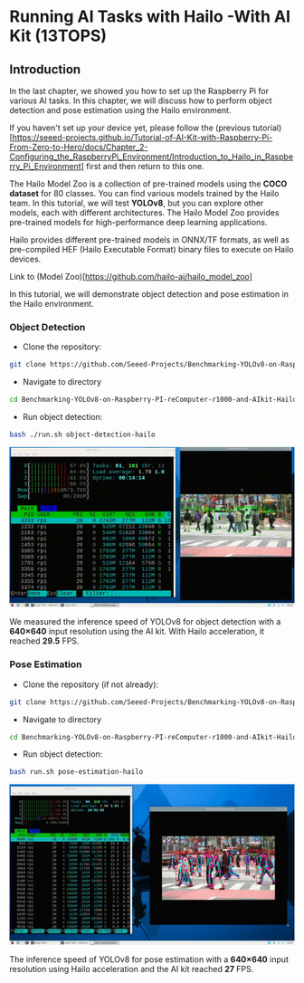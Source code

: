 # Running AI Tasks with Hailo -With AI Kit (13TOPS)

## Introduction 

In the last chapter, we showed you how to set up the Raspberry Pi for various AI tasks. In this chapter, we will discuss how to perform object detection and pose estimation using the Hailo environment.

If you haven't set up your device yet, please follow the (previous tutorial)[https://seeed-projects.github.io/Tutorial-of-AI-Kit-with-Raspberry-Pi-From-Zero-to-Hero/docs/Chapter_2-Configuring_the_RaspberryPi_Environment/Introduction_to_Hailo_in_Raspberry_Pi_Environment] first and then return to this one.

The Hailo Model Zoo is a collection of pre-trained models using the **COCO dataset** for 80 classes. You can find various models trained by the Hailo team. In this tutorial, we will test **YOLOv8**, but you can explore other models, each with different architectures. The Hailo Model Zoo provides pre-trained models for high-performance deep learning applications.

Hailo provides different pre-trained models in ONNX/TF formats, as well as pre-compiled HEF (Hailo Executable Format) binary files to execute on Hailo devices.

Link to (Model Zoo)[https://github.com/hailo-ai/hailo_model_zoo] 

In this tutorial, we will demonstrate object detection and pose estimation in the Hailo environment.

### Object Detection



- Clone the repository:

```bash
git clone https://github.com/Seeed-Projects/Benchmarking-YOLOv8-on-Raspberry-PI-reComputer-r1000-and-AIkit-Hailo-8L.git
```
- Navigate to directory 

```bash
cd Benchmarking-YOLOv8-on-Raspberry-PI-reComputer-r1000-and-AIkit-Hailo-8L
```

- Run object detection:

```bash
bash ./run.sh object-detection-hailo
```
![object detection](../../pictures/Chapter3/object_detection_with_AIkit.gif)

We measured the inference speed of YOLOv8 for object detection with a **640×640** input resolution using the AI kit. With Hailo acceleration, it reached **29.5** FPS.

### Pose Estimation

- Clone the repository (if not already):

```bash
git clone https://github.com/Seeed-Projects/Benchmarking-YOLOv8-on-Raspberry-PI-reComputer-r1000-and-AIkit-Hailo-8L.git
```

- Navigate to directory 

```bash
cd Benchmarking-YOLOv8-on-Raspberry-PI-reComputer-r1000-and-AIkit-Hailo-8L
```

- Run object detection:

```bash
bash run.sh pose-estimation-hailo
```
![pose estimation](../../pictures/Chapter3/YOLOv8-pose-estimation-with-AIkit.gif)

The inference speed of YOLOv8 for pose estimation with a **640×640** input resolution using Hailo acceleration and the AI kit reached **27** FPS.



